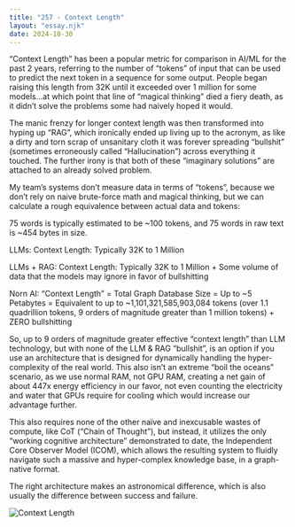 ```yaml
---
title: "257 - Context Length"
layout: "essay.njk"
date: 2024-10-30
---
```


“Context Length” has been a popular metric for comparison in AI/ML for the past 2 years, referring to the number of “tokens” of input that can be used to predict the next token in a sequence for some output. People began raising this length from 32K until it exceeded over 1 million for some models…at which point that line of “magical thinking” died a fiery death, as it didn’t solve the problems some had naively hoped it would.

The manic frenzy for longer context length was then transformed into hyping up “RAG”, which ironically ended up living up to the acronym, as like a dirty and torn scrap of unsanitary cloth it was forever spreading “bullshit” (sometimes erroneously called “Hallucination”) across everything it touched. The further irony is that both of these “imaginary solutions” are attached to an already solved problem.

My team’s systems don’t measure data in terms of “tokens”, because we don’t rely on naive brute-force math and magical thinking, but we can calculate a rough equivalence between actual data and tokens:

75 words is typically estimated to be ~100 tokens, and 75 words in raw text is ~454 bytes in size.

LLMs: Context Length: Typically 32K to 1 Million

LLMs + RAG: Context Length: Typically 32K to 1 Million + Some volume of data that the models may ignore in favor of bullshitting

Norn AI: “Context Length” = Total Graph Database Size = Up to ~5 Petabytes = Equivalent to up to ~1,101,321,585,903,084 tokens (over 1.1 quadrillion tokens, 9 orders of magnitude greater than 1 million tokens) + ZERO bullshitting

So, up to 9 orders of magnitude greater effective “context length” than LLM technology, but with none of the LLM & RAG “bullshit”, is an option if you use an architecture that is designed for dynamically handling the hyper-complexity of the real world.  This also isn’t an extreme “boil the oceans” scenario, as we use normal RAM, not GPU RAM, creating a net gain of about 447x energy efficiency in our favor, not even counting the electricity and water that GPUs require for cooling which would increase our advantage further.

This also requires none of the other naïve and inexcusable wastes of compute, like CoT (“Chain of Thought”), but instead, it utilizes the only “working cognitive architecture” demonstrated to date, the Independent Core Observer Model (ICOM), which allows the resulting system to fluidly navigate such a massive and hyper-complex knowledge base, in a graph-native format.

The right architecture makes an astronomical difference, which is also usually the difference between success and failure.

![Context Length](https://media.licdn.com/dms/image/v2/D4D22AQHa2f9OATkMkg/feedshare-shrink_800/feedshare-shrink_800/0/1729658426032?e=1736985600&v=beta&t=_OKGTEt7GGjZEopwdvedNWrdPIn3JlX9v6HfrDofIZE)
